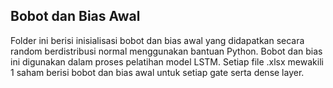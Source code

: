 ## Bobot dan Bias Awal

Folder ini berisi inisialisasi bobot dan bias awal yang didapatkan secara random berdistribusi normal menggunakan bantuan Python. Bobot dan bias ini digunakan dalam proses pelatihan model LSTM. Setiap file .xlsx mewakili 1 saham berisi bobot dan bias awal untuk setiap gate serta dense layer.

